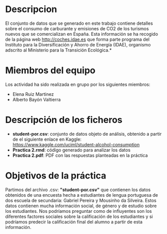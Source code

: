 # Descripcion
El conjunto de datos que se generado en este trabajo contiene detalles sobre el consumo de carburante y emisiones de CO2 de los turismos nuevos que se comercializan en España. Esta información se ha recogido de la página web http://coches.idae.es que forma parte programa del Instituto para la Diversificación y Ahorro de Energía (IDAE), organismo adscrito al Ministerio para la Transición Ecológica.* 

# Miembros del equipo
Los actividad ha sido realizada en grupo por los siguientes miembros:
* Elena Ruiz Martinez
* Alberto Bayón Valtierra

# Descripción de los ficheros
* **student-por.csv**: conjunto de datos objeto de análisis, obtenido a partir de el siguiente enlace en Kaggle: https://www.kaggle.com/uciml/student-alcohol-consumption
* **Practica 2.rmd**:  código generado para analizar los datos
* **Practica 2.pdf**: PDF con las respuestas planteadas en la práctica

# Objetivos de la práctica
 Partimos del archivo .csv: **"student-por.csv"** que contienen los datos obtenidos de una encuesta hecha a estudiantes de lengua portuguesa de dos escuela de secundaria: Gabriel Pereira y Mousinho da Silveira. Estos datos contienen mucha información social, de género y de estudio sobre los estudiantes. Nos podríamos preguntar como de influyentes son los diferentes factores sociales sobre la calificación de los estudiantes y si podríamos predecir la calificación final del alumno a partir de esta información.
